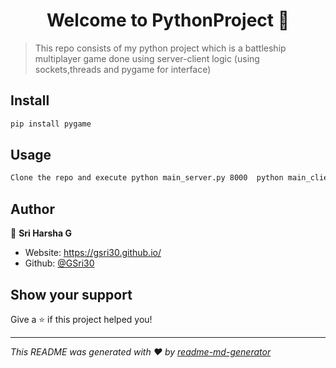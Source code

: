 <h1 align="center">Welcome to PythonProject 👋</h1>
<p>
</p>

> This repo consists of my python project which is a battleship multiplayer game done using server-client logic (using sockets,threads and pygame for interface)

## Install

```sh
pip install pygame
```

## Usage

```sh
Clone the repo and execute python main_server.py 8000  python main_client.py 8000 in different terminals
```

## Author

👤 **Sri Harsha G**

* Website: https://gsri30.github.io/
* Github: [@GSri30](https://github.com/GSri30)

## Show your support

Give a ⭐️ if this project helped you!

***
_This README was generated with ❤️ by [readme-md-generator](https://github.com/kefranabg/readme-md-generator)_